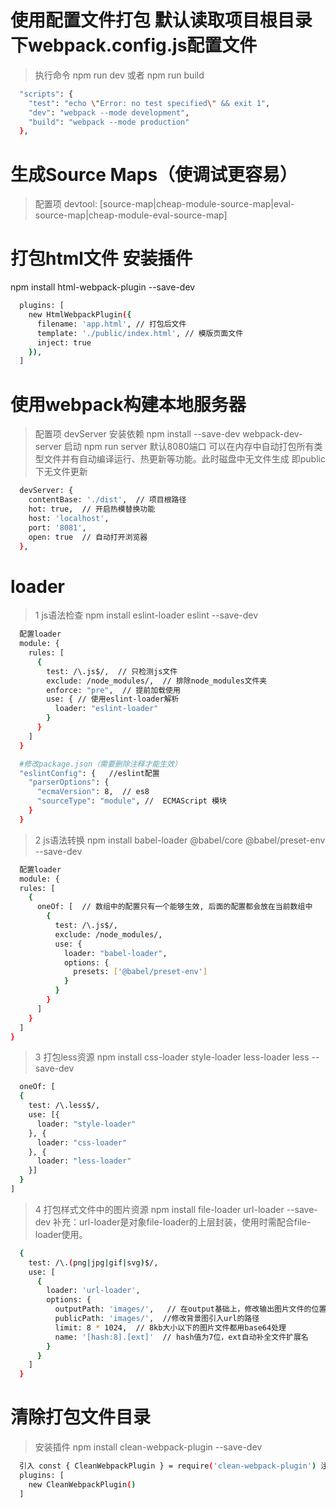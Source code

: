 # 使用配置文件打包 默认读取项目根目录下webpack.config.js配置文件
> 执行命令 npm run dev 或者 npm run build
```bash
  "scripts": {
    "test": "echo \"Error: no test specified\" && exit 1",
    "dev": "webpack --mode development",
    "build": "webpack --mode production"
  },
```

# 生成Source Maps（使调试更容易）
> 配置项 devtool: [source-map|cheap-module-source-map|eval-source-map|cheap-module-eval-source-map]

# 打包html文件 安装插件
npm install html-webpack-plugin --save-dev
```bash
  plugins: [
    new HtmlWebpackPlugin({
      filename: 'app.html', // 打包后文件
      template: './public/index.html', // 模版页面文件
      inject: true
    }),
  ]
```

# 使用webpack构建本地服务器
> 配置项 devServer
安装依赖 npm install --save-dev webpack-dev-server
启动 npm run server 默认8080端口
可以在内存中自动打包所有类型文件并有自动编译运行、热更新等功能。此时磁盘中无文件生成 即public下无文件更新
```bash
  devServer: {
    contentBase: './dist',  // 项目根路径
    hot: true,  // 开启热模替换功能
    host: 'localhost',
    port: '8081',
    open: true  // 自动打开浏览器
  },
```

# loader
> 1 js语法检查 npm install eslint-loader eslint --save-dev
```bash
  配置loader
  module: {
    rules: [
      {
        test: /\.js$/,  // 只检测js文件
        exclude: /node_modules/,  // 排除node_modules文件夹
        enforce: "pre",  // 提前加载使用
        use: { // 使用eslint-loader解析
          loader: "eslint-loader" 
        }
      }        
    ]
  }

  #修改package.json（需要删除注释才能生效）
  "eslintConfig": {   //eslint配置
    "parserOptions": {  
      "ecmaVersion": 8,  // es8
      "sourceType": "module", //  ECMAScript 模块
    }
  }
```
> 2 js语法转换 npm install babel-loader @babel/core @babel/preset-env --save-dev
```bash
  配置loader
  module: {
  rules: [
    {
      oneOf: [  // 数组中的配置只有一个能够生效, 后面的配置都会放在当前数组中
        {
          test: /\.js$/,
          exclude: /node_modules/,
          use: {
            loader: "babel-loader",
            options: {
              presets: ['@babel/preset-env']
            }
          }
        }
      ]
    }
  ]
}
```
> 3 打包less资源 npm install css-loader style-loader less-loader less --save-dev
```bash
  oneOf: [
  {
    test: /\.less$/,
    use: [{
      loader: "style-loader"
    }, {
      loader: "css-loader" 
    }, {
      loader: "less-loader" 
    }]
  }
]
```
> 4 打包样式文件中的图片资源 npm install file-loader url-loader --save-dev
补充：url-loader是对象file-loader的上层封装，使用时需配合file-loader使用。
```bash
  {
    test: /\.(png|jpg|gif|svg)$/,
    use: [
      {
        loader: 'url-loader',
        options: {
          outputPath: 'images/',   // 在output基础上，修改输出图片文件的位置
          publicPath: 'images/',  //修改背景图引入url的路径
          limit: 8 * 1024,  // 8kb大小以下的图片文件都用base64处理
          name: '[hash:8].[ext]'  // hash值为7位，ext自动补全文件扩展名
        }
      }
    ]
  }
```

# 清除打包文件目录
> 安装插件 npm install clean-webpack-plugin --save-dev
```bash
  引入 const { CleanWebpackPlugin } = require('clean-webpack-plugin') 注意有{}
  plugins: [
    new CleanWebpackPlugin()
  ]
```
